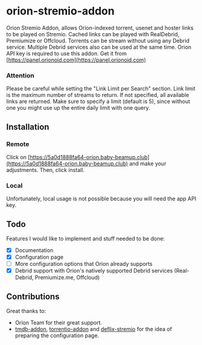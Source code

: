 # orion-stremio-addon
Orion Stremio Addon, allows Orion-indexed torrent, usenet and hoster links to be played on Stremio. Cached links can be played with RealDebrid, Premiumize or Offcloud. Torrents can be stream without using any Debrid service. Multiple Debrid services also can be used at the same time. Orion API key is required to use this addon. Get it from [https://panel.orionoid.com](https://panel.orionoid.com)

### Attention
Please be careful while setting the "Link Limit per Search" section. Link limit is the maximum number of streams to return. If not specified, all available links are returned. Make sure to specify a limit (default is 5), since without one you might use up the entire daily limit with one query.

## Installation

### Remote
Click on [https://5a0d1888fa64-orion.baby-beamup.club](https://5a0d1888fa64-orion.baby-beamup.club) and make your adjustments. Then, click install.

### Local
Unfortunately, local usage is not possible because you will need the app API key.

## Todo
Features I would like to implement and stuff needed to be done:
- [x] Documentation
- [x] Configuration page
- [ ] More configuration options that Orion already supports
- [x] Debrid support with Orion's natively supported Debrid services (Real-Debrid, Premiumize.me, Offcloud)

## Contributions
Great thanks to:
* Orion Team for their great support.
* [tmdb-addon](https://github.com/mrcanelas/tmdb-addon), [torrentio-addon](https://github.com/TheBeastLT/torrentio-scraper) and [deflix-stremio](https://github.com/doingodswork/deflix-stremio) for the idea of preparing the configuration page. 
